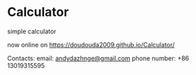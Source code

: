 # Calculator

simple calculator

now online on https://doudouda2009.github.io/Calculator/

Contacts: email: andydazhnge@gmail.com phone number: +86 13019315595
